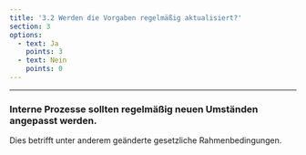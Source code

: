 ```yaml
---
title: '3.2 Werden die Vorgaben regelmäßig aktualisiert?'
section: 3
options:
  - text: Ja
    points: 3
  - text: Nein
    points: 0
---
```


---

### Interne Prozesse sollten regelmäßig neuen Umständen angepasst werden.

Dies betrifft unter anderem geänderte gesetzliche Rahmenbedingungen.
